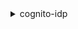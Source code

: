 <details>

<summary>
cognito-idp
</summary>

- <details><summary>add-custom-attributes</summary>

  * --user-pool-id
  * --custom-attributes
  * --cli-input-json
  * --cli-input-yaml
  * --generate-cli-skeleton


- <details><summary>admin-add-user-to-group</summary>

  * --user-pool-id
  * --username
  * --group-name
  * --cli-input-json
  * --cli-input-yaml
  * --generate-cli-skeleton


- <details><summary>admin-confirm-sign-up</summary>

  * --user-pool-id
  * --username
  * --client-metadata
  * --cli-input-json
  * --cli-input-yaml
  * --generate-cli-skeleton


- <details><summary>admin-create-user</summary>

  * --user-pool-id
  * --username
  * --user-attributes
  * --validation-data
  * --temporary-password
  * --force-alias-creation
  * --no-force-alias-creation
  * --message-action
  * --desired-delivery-mediums
  * --client-metadata
  * --cli-input-json
  * --cli-input-yaml
  * --generate-cli-skeleton


- <details><summary>admin-delete-user</summary>

  * --user-pool-id
  * --username
  * --cli-input-json
  * --cli-input-yaml
  * --generate-cli-skeleton


- <details><summary>admin-delete-user-attributes</summary>

  * --user-pool-id
  * --username
  * --user-attribute-names
  * --cli-input-json
  * --cli-input-yaml
  * --generate-cli-skeleton


- <details><summary>admin-disable-provider-for-user</summary>

  * --user-pool-id
  * --user
  * --cli-input-json
  * --cli-input-yaml
  * --generate-cli-skeleton


- <details><summary>admin-disable-user</summary>

  * --user-pool-id
  * --username
  * --cli-input-json
  * --cli-input-yaml
  * --generate-cli-skeleton


- <details><summary>admin-enable-user</summary>

  * --user-pool-id
  * --username
  * --cli-input-json
  * --cli-input-yaml
  * --generate-cli-skeleton


- <details><summary>admin-forget-device</summary>

  * --user-pool-id
  * --username
  * --device-key
  * --cli-input-json
  * --cli-input-yaml
  * --generate-cli-skeleton


- <details><summary>admin-get-device</summary>

  * --device-key
  * --user-pool-id
  * --username
  * --cli-input-json
  * --cli-input-yaml
  * --generate-cli-skeleton


- <details><summary>admin-get-user</summary>

  * --user-pool-id
  * --username
  * --cli-input-json
  * --cli-input-yaml
  * --generate-cli-skeleton


- <details><summary>admin-initiate-auth</summary>

  * --user-pool-id
  * --client-id
  * --auth-flow
  * --auth-parameters
  * --client-metadata
  * --analytics-metadata
  * --context-data
  * --cli-input-json
  * --cli-input-yaml
  * --generate-cli-skeleton


- <details><summary>admin-link-provider-for-user</summary>

  * --user-pool-id
  * --destination-user
  * --source-user
  * --cli-input-json
  * --cli-input-yaml
  * --generate-cli-skeleton


- <details><summary>admin-list-devices</summary>

  * --user-pool-id
  * --username
  * --limit
  * --pagination-token
  * --cli-input-json
  * --cli-input-yaml
  * --generate-cli-skeleton


- <details><summary>admin-list-groups-for-user</summary>

  * --username
  * --user-pool-id
  * --cli-input-json
  * --cli-input-yaml
  * --starting-token
  * --page-size
  * --max-items
  * --generate-cli-skeleton


- <details><summary>admin-list-user-auth-events</summary>

  * --user-pool-id
  * --username
  * --cli-input-json
  * --cli-input-yaml
  * --starting-token
  * --page-size
  * --max-items
  * --generate-cli-skeleton


- <details><summary>admin-remove-user-from-group</summary>

  * --user-pool-id
  * --username
  * --group-name
  * --cli-input-json
  * --cli-input-yaml
  * --generate-cli-skeleton


- <details><summary>admin-reset-user-password</summary>

  * --user-pool-id
  * --username
  * --client-metadata
  * --cli-input-json
  * --cli-input-yaml
  * --generate-cli-skeleton


- <details><summary>admin-respond-to-auth-challenge</summary>

  * --user-pool-id
  * --client-id
  * --challenge-name
  * --challenge-responses
  * --session
  * --analytics-metadata
  * --context-data
  * --client-metadata
  * --cli-input-json
  * --cli-input-yaml
  * --generate-cli-skeleton


- <details><summary>admin-set-user-mfa-preference</summary>

  * --sms-mfa-settings
  * --software-token-mfa-settings
  * --username
  * --user-pool-id
  * --cli-input-json
  * --cli-input-yaml
  * --generate-cli-skeleton


- <details><summary>admin-set-user-password</summary>

  * --user-pool-id
  * --username
  * --password
  * --permanent
  * --no-permanent
  * --cli-input-json
  * --cli-input-yaml
  * --generate-cli-skeleton


- <details><summary>admin-set-user-settings</summary>

  * --user-pool-id
  * --username
  * --mfa-options
  * --cli-input-json
  * --cli-input-yaml
  * --generate-cli-skeleton


- <details><summary>admin-update-auth-event-feedback</summary>

  * --user-pool-id
  * --username
  * --event-id
  * --feedback-value
  * --cli-input-json
  * --cli-input-yaml
  * --generate-cli-skeleton


- <details><summary>admin-update-device-status</summary>

  * --user-pool-id
  * --username
  * --device-key
  * --device-remembered-status
  * --cli-input-json
  * --cli-input-yaml
  * --generate-cli-skeleton


- <details><summary>admin-update-user-attributes</summary>

  * --user-pool-id
  * --username
  * --user-attributes
  * --client-metadata
  * --cli-input-json
  * --cli-input-yaml
  * --generate-cli-skeleton


- <details><summary>admin-user-global-sign-out</summary>

  * --user-pool-id
  * --username
  * --cli-input-json
  * --cli-input-yaml
  * --generate-cli-skeleton


- <details><summary>associate-software-token</summary>

  * --access-token
  * --session
  * --cli-input-json
  * --cli-input-yaml
  * --generate-cli-skeleton


- <details><summary>change-password</summary>

  * --previous-password
  * --proposed-password
  * --access-token
  * --cli-input-json
  * --cli-input-yaml
  * --generate-cli-skeleton


- <details><summary>confirm-device</summary>

  * --access-token
  * --device-key
  * --device-secret-verifier-config
  * --device-name
  * --cli-input-json
  * --cli-input-yaml
  * --generate-cli-skeleton


- <details><summary>confirm-forgot-password</summary>

  * --client-id
  * --secret-hash
  * --username
  * --confirmation-code
  * --password
  * --analytics-metadata
  * --user-context-data
  * --client-metadata
  * --cli-input-json
  * --cli-input-yaml
  * --generate-cli-skeleton


- <details><summary>confirm-sign-up</summary>

  * --client-id
  * --secret-hash
  * --username
  * --confirmation-code
  * --force-alias-creation
  * --no-force-alias-creation
  * --analytics-metadata
  * --user-context-data
  * --client-metadata
  * --cli-input-json
  * --cli-input-yaml
  * --generate-cli-skeleton


- <details><summary>create-group</summary>

  * --group-name
  * --user-pool-id
  * --description
  * --role-arn
  * --precedence
  * --cli-input-json
  * --cli-input-yaml
  * --generate-cli-skeleton


- <details><summary>create-identity-provider</summary>

  * --user-pool-id
  * --provider-name
  * --provider-type
  * --provider-details
  * --attribute-mapping
  * --idp-identifiers
  * --cli-input-json
  * --cli-input-yaml
  * --generate-cli-skeleton


- <details><summary>create-resource-server</summary>

  * --user-pool-id
  * --identifier
  * --name
  * --scopes
  * --cli-input-json
  * --cli-input-yaml
  * --generate-cli-skeleton


- <details><summary>create-user-import-job</summary>

  * --job-name
  * --user-pool-id
  * --cloud-watch-logs-role-arn
  * --cli-input-json
  * --cli-input-yaml
  * --generate-cli-skeleton


- <details><summary>create-user-pool</summary>

  * --pool-name
  * --policies
  * --lambda-config
  * --auto-verified-attributes
  * --alias-attributes
  * --username-attributes
  * --sms-verification-message
  * --email-verification-message
  * --email-verification-subject
  * --verification-message-template
  * --sms-authentication-message
  * --mfa-configuration
  * --device-configuration
  * --email-configuration
  * --sms-configuration
  * --user-pool-tags
  * --admin-create-user-config
  * --schema
  * --user-pool-add-ons
  * --username-configuration
  * --account-recovery-setting
  * --cli-input-json
  * --cli-input-yaml
  * --generate-cli-skeleton


- <details><summary>create-user-pool-client</summary>

  * --user-pool-id
  * --client-name
  * --generate-secret
  * --no-generate-secret
  * --refresh-token-validity
  * --access-token-validity
  * --id-token-validity
  * --token-validity-units
  * --read-attributes
  * --write-attributes
  * --explicit-auth-flows
  * --supported-identity-providers
  * --callback-urls
  * --logout-urls
  * --default-redirect-uri
  * --allowed-o-auth-flows
  * --allowed-o-auth-scopes
  * --allowed-o-auth-flows-user-pool-client
  * --no-allowed-o-auth-flows-user-pool-client
  * --analytics-configuration
  * --prevent-user-existence-errors
  * --enable-token-revocation
  * --no-enable-token-revocation
  * --cli-input-json
  * --cli-input-yaml
  * --generate-cli-skeleton


- <details><summary>create-user-pool-domain</summary>

  * --domain
  * --user-pool-id
  * --custom-domain-config
  * --cli-input-json
  * --cli-input-yaml
  * --generate-cli-skeleton


- <details><summary>delete-group</summary>

  * --group-name
  * --user-pool-id
  * --cli-input-json
  * --cli-input-yaml
  * --generate-cli-skeleton


- <details><summary>delete-identity-provider</summary>

  * --user-pool-id
  * --provider-name
  * --cli-input-json
  * --cli-input-yaml
  * --generate-cli-skeleton


- <details><summary>delete-resource-server</summary>

  * --user-pool-id
  * --identifier
  * --cli-input-json
  * --cli-input-yaml
  * --generate-cli-skeleton


- <details><summary>delete-user</summary>

  * --access-token
  * --cli-input-json
  * --cli-input-yaml
  * --generate-cli-skeleton


- <details><summary>delete-user-attributes</summary>

  * --user-attribute-names
  * --access-token
  * --cli-input-json
  * --cli-input-yaml
  * --generate-cli-skeleton


- <details><summary>delete-user-pool</summary>

  * --user-pool-id
  * --cli-input-json
  * --cli-input-yaml
  * --generate-cli-skeleton


- <details><summary>delete-user-pool-client</summary>

  * --user-pool-id
  * --client-id
  * --cli-input-json
  * --cli-input-yaml
  * --generate-cli-skeleton


- <details><summary>delete-user-pool-domain</summary>

  * --domain
  * --user-pool-id
  * --cli-input-json
  * --cli-input-yaml
  * --generate-cli-skeleton


- <details><summary>describe-identity-provider</summary>

  * --user-pool-id
  * --provider-name
  * --cli-input-json
  * --cli-input-yaml
  * --generate-cli-skeleton


- <details><summary>describe-resource-server</summary>

  * --user-pool-id
  * --identifier
  * --cli-input-json
  * --cli-input-yaml
  * --generate-cli-skeleton


- <details><summary>describe-risk-configuration</summary>

  * --user-pool-id
  * --client-id
  * --cli-input-json
  * --cli-input-yaml
  * --generate-cli-skeleton


- <details><summary>describe-user-import-job</summary>

  * --user-pool-id
  * --job-id
  * --cli-input-json
  * --cli-input-yaml
  * --generate-cli-skeleton


- <details><summary>describe-user-pool</summary>

  * --user-pool-id
  * --cli-input-json
  * --cli-input-yaml
  * --generate-cli-skeleton


- <details><summary>describe-user-pool-client</summary>

  * --user-pool-id
  * --client-id
  * --cli-input-json
  * --cli-input-yaml
  * --generate-cli-skeleton


- <details><summary>describe-user-pool-domain</summary>

  * --domain
  * --cli-input-json
  * --cli-input-yaml
  * --generate-cli-skeleton


- <details><summary>forget-device</summary>

  * --access-token
  * --device-key
  * --cli-input-json
  * --cli-input-yaml
  * --generate-cli-skeleton


- <details><summary>forgot-password</summary>

  * --client-id
  * --secret-hash
  * --user-context-data
  * --username
  * --analytics-metadata
  * --client-metadata
  * --cli-input-json
  * --cli-input-yaml
  * --generate-cli-skeleton


- <details><summary>get-csv-header</summary>

  * --user-pool-id
  * --cli-input-json
  * --cli-input-yaml
  * --generate-cli-skeleton


- <details><summary>get-device</summary>

  * --device-key
  * --access-token
  * --cli-input-json
  * --cli-input-yaml
  * --generate-cli-skeleton


- <details><summary>get-group</summary>

  * --group-name
  * --user-pool-id
  * --cli-input-json
  * --cli-input-yaml
  * --generate-cli-skeleton


- <details><summary>get-identity-provider-by-identifier</summary>

  * --user-pool-id
  * --idp-identifier
  * --cli-input-json
  * --cli-input-yaml
  * --generate-cli-skeleton


- <details><summary>get-signing-certificate</summary>

  * --user-pool-id
  * --cli-input-json
  * --cli-input-yaml
  * --generate-cli-skeleton


- <details><summary>get-ui-customization</summary>

  * --user-pool-id
  * --client-id
  * --cli-input-json
  * --cli-input-yaml
  * --generate-cli-skeleton


- <details><summary>get-user</summary>

  * --access-token
  * --cli-input-json
  * --cli-input-yaml
  * --generate-cli-skeleton


- <details><summary>get-user-attribute-verification-code</summary>

  * --access-token
  * --attribute-name
  * --client-metadata
  * --cli-input-json
  * --cli-input-yaml
  * --generate-cli-skeleton


- <details><summary>get-user-pool-mfa-config</summary>

  * --user-pool-id
  * --cli-input-json
  * --cli-input-yaml
  * --generate-cli-skeleton


- <details><summary>global-sign-out</summary>

  * --access-token
  * --cli-input-json
  * --cli-input-yaml
  * --generate-cli-skeleton


- <details><summary>help</summary>

  * 


- <details><summary>initiate-auth</summary>

  * --auth-flow
  * --auth-parameters
  * --client-metadata
  * --client-id
  * --analytics-metadata
  * --user-context-data
  * --cli-input-json
  * --cli-input-yaml
  * --generate-cli-skeleton


- <details><summary>list-devices</summary>

  * --access-token
  * --limit
  * --pagination-token
  * --cli-input-json
  * --cli-input-yaml
  * --generate-cli-skeleton


- <details><summary>list-groups</summary>

  * --user-pool-id
  * --cli-input-json
  * --cli-input-yaml
  * --starting-token
  * --page-size
  * --max-items
  * --generate-cli-skeleton


- <details><summary>list-identity-providers</summary>

  * --user-pool-id
  * --cli-input-json
  * --cli-input-yaml
  * --starting-token
  * --page-size
  * --max-items
  * --generate-cli-skeleton


- <details><summary>list-resource-servers</summary>

  * --user-pool-id
  * --cli-input-json
  * --cli-input-yaml
  * --starting-token
  * --page-size
  * --max-items
  * --generate-cli-skeleton


- <details><summary>list-tags-for-resource</summary>

  * --resource-arn
  * --cli-input-json
  * --cli-input-yaml
  * --generate-cli-skeleton


- <details><summary>list-user-import-jobs</summary>

  * --user-pool-id
  * --max-results
  * --pagination-token
  * --cli-input-json
  * --cli-input-yaml
  * --generate-cli-skeleton


- <details><summary>list-user-pool-clients</summary>

  * --user-pool-id
  * --cli-input-json
  * --cli-input-yaml
  * --starting-token
  * --page-size
  * --max-items
  * --generate-cli-skeleton


- <details><summary>list-user-pools</summary>

  * --cli-input-json
  * --cli-input-yaml
  * --starting-token
  * --page-size
  * --max-items
  * --generate-cli-skeleton


- <details><summary>list-users</summary>

  * --user-pool-id
  * --attributes-to-get
  * --filter
  * --cli-input-json
  * --cli-input-yaml
  * --starting-token
  * --page-size
  * --max-items
  * --generate-cli-skeleton


- <details><summary>list-users-in-group</summary>

  * --user-pool-id
  * --group-name
  * --cli-input-json
  * --cli-input-yaml
  * --starting-token
  * --page-size
  * --max-items
  * --generate-cli-skeleton


- <details><summary>resend-confirmation-code</summary>

  * --client-id
  * --secret-hash
  * --user-context-data
  * --username
  * --analytics-metadata
  * --client-metadata
  * --cli-input-json
  * --cli-input-yaml
  * --generate-cli-skeleton


- <details><summary>respond-to-auth-challenge</summary>

  * --client-id
  * --challenge-name
  * --session
  * --challenge-responses
  * --analytics-metadata
  * --user-context-data
  * --client-metadata
  * --cli-input-json
  * --cli-input-yaml
  * --generate-cli-skeleton


- <details><summary>revoke-token</summary>

  * --token
  * --client-id
  * --client-secret
  * --cli-input-json
  * --cli-input-yaml
  * --generate-cli-skeleton


- <details><summary>set-risk-configuration</summary>

  * --user-pool-id
  * --client-id
  * --compromised-credentials-risk-configuration
  * --account-takeover-risk-configuration
  * --risk-exception-configuration
  * --cli-input-json
  * --cli-input-yaml
  * --generate-cli-skeleton


- <details><summary>set-ui-customization</summary>

  * --user-pool-id
  * --client-id
  * --css
  * --image-file
  * --cli-input-json
  * --cli-input-yaml
  * --generate-cli-skeleton


- <details><summary>set-user-mfa-preference</summary>

  * --sms-mfa-settings
  * --software-token-mfa-settings
  * --access-token
  * --cli-input-json
  * --cli-input-yaml
  * --generate-cli-skeleton


- <details><summary>set-user-pool-mfa-config</summary>

  * --user-pool-id
  * --sms-mfa-configuration
  * --software-token-mfa-configuration
  * --mfa-configuration
  * --cli-input-json
  * --cli-input-yaml
  * --generate-cli-skeleton


- <details><summary>set-user-settings</summary>

  * --access-token
  * --mfa-options
  * --cli-input-json
  * --cli-input-yaml
  * --generate-cli-skeleton


- <details><summary>sign-up</summary>

  * --client-id
  * --secret-hash
  * --username
  * --password
  * --user-attributes
  * --validation-data
  * --analytics-metadata
  * --user-context-data
  * --client-metadata
  * --cli-input-json
  * --cli-input-yaml
  * --generate-cli-skeleton


- <details><summary>start-user-import-job</summary>

  * --user-pool-id
  * --job-id
  * --cli-input-json
  * --cli-input-yaml
  * --generate-cli-skeleton


- <details><summary>stop-user-import-job</summary>

  * --user-pool-id
  * --job-id
  * --cli-input-json
  * --cli-input-yaml
  * --generate-cli-skeleton


- <details><summary>tag-resource</summary>

  * --resource-arn
  * --tags
  * --cli-input-json
  * --cli-input-yaml
  * --generate-cli-skeleton


- <details><summary>untag-resource</summary>

  * --resource-arn
  * --tag-keys
  * --cli-input-json
  * --cli-input-yaml
  * --generate-cli-skeleton


- <details><summary>update-auth-event-feedback</summary>

  * --user-pool-id
  * --username
  * --event-id
  * --feedback-token
  * --feedback-value
  * --cli-input-json
  * --cli-input-yaml
  * --generate-cli-skeleton


- <details><summary>update-device-status</summary>

  * --access-token
  * --device-key
  * --device-remembered-status
  * --cli-input-json
  * --cli-input-yaml
  * --generate-cli-skeleton


- <details><summary>update-group</summary>

  * --group-name
  * --user-pool-id
  * --description
  * --role-arn
  * --precedence
  * --cli-input-json
  * --cli-input-yaml
  * --generate-cli-skeleton


- <details><summary>update-identity-provider</summary>

  * --user-pool-id
  * --provider-name
  * --provider-details
  * --attribute-mapping
  * --idp-identifiers
  * --cli-input-json
  * --cli-input-yaml
  * --generate-cli-skeleton


- <details><summary>update-resource-server</summary>

  * --user-pool-id
  * --identifier
  * --name
  * --scopes
  * --cli-input-json
  * --cli-input-yaml
  * --generate-cli-skeleton


- <details><summary>update-user-attributes</summary>

  * --user-attributes
  * --access-token
  * --client-metadata
  * --cli-input-json
  * --cli-input-yaml
  * --generate-cli-skeleton


- <details><summary>update-user-pool</summary>

  * --user-pool-id
  * --policies
  * --lambda-config
  * --auto-verified-attributes
  * --sms-verification-message
  * --email-verification-message
  * --email-verification-subject
  * --verification-message-template
  * --sms-authentication-message
  * --mfa-configuration
  * --device-configuration
  * --email-configuration
  * --sms-configuration
  * --user-pool-tags
  * --admin-create-user-config
  * --user-pool-add-ons
  * --account-recovery-setting
  * --cli-input-json
  * --cli-input-yaml
  * --generate-cli-skeleton


- <details><summary>update-user-pool-client</summary>

  * --user-pool-id
  * --client-id
  * --client-name
  * --refresh-token-validity
  * --access-token-validity
  * --id-token-validity
  * --token-validity-units
  * --read-attributes
  * --write-attributes
  * --explicit-auth-flows
  * --supported-identity-providers
  * --callback-urls
  * --logout-urls
  * --default-redirect-uri
  * --allowed-o-auth-flows
  * --allowed-o-auth-scopes
  * --allowed-o-auth-flows-user-pool-client
  * --no-allowed-o-auth-flows-user-pool-client
  * --analytics-configuration
  * --prevent-user-existence-errors
  * --enable-token-revocation
  * --no-enable-token-revocation
  * --cli-input-json
  * --cli-input-yaml
  * --generate-cli-skeleton


- <details><summary>update-user-pool-domain</summary>

  * --domain
  * --user-pool-id
  * --custom-domain-config
  * --cli-input-json
  * --cli-input-yaml
  * --generate-cli-skeleton


- <details><summary>verify-software-token</summary>

  * --access-token
  * --session
  * --user-code
  * --friendly-device-name
  * --cli-input-json
  * --cli-input-yaml
  * --generate-cli-skeleton


- <details><summary>verify-user-attribute</summary>

  * --access-token
  * --attribute-name
  * --code
  * --cli-input-json
  * --cli-input-yaml
  * --generate-cli-skeleton


</details>

